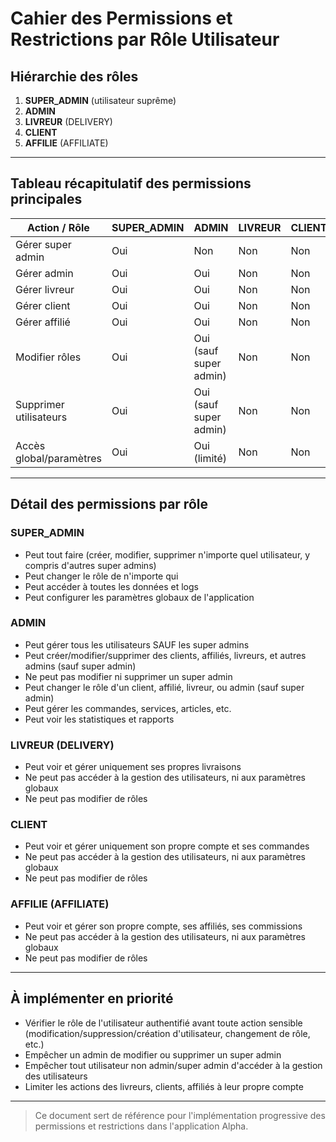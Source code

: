 # Cahier des Permissions et Restrictions par Rôle Utilisateur

## Hiérarchie des rôles
1. **SUPER_ADMIN** (utilisateur suprême)
2. **ADMIN**
3. **LIVREUR** (DELIVERY)
4. **CLIENT**
5. **AFFILIE** (AFFILIATE)

---

## Tableau récapitulatif des permissions principales

| Action / Rôle         | SUPER_ADMIN | ADMIN      | LIVREUR   | CLIENT    | AFFILIE   |
|-----------------------|-------------|------------|-----------|-----------|-----------|
| Gérer super admin     | Oui         | Non        | Non       | Non       | Non       |
| Gérer admin           | Oui         | Oui        | Non       | Non       | Non       |
| Gérer livreur         | Oui         | Oui        | Non       | Non       | Non       |
| Gérer client          | Oui         | Oui        | Non       | Non       | Non       |
| Gérer affilié         | Oui         | Oui        | Non       | Non       | Non       |
| Modifier rôles        | Oui         | Oui (sauf super admin) | Non | Non | Non |
| Supprimer utilisateurs| Oui         | Oui (sauf super admin) | Non | Non | Non |
| Accès global/paramètres| Oui        | Oui (limité) | Non      | Non       | Non       |

---

## Détail des permissions par rôle

### SUPER_ADMIN
- Peut tout faire (créer, modifier, supprimer n'importe quel utilisateur, y compris d'autres super admins)
- Peut changer le rôle de n'importe qui
- Peut accéder à toutes les données et logs
- Peut configurer les paramètres globaux de l'application

### ADMIN
- Peut gérer tous les utilisateurs SAUF les super admins
- Peut créer/modifier/supprimer des clients, affiliés, livreurs, et autres admins (sauf super admin)
- Ne peut pas modifier ni supprimer un super admin
- Peut changer le rôle d'un client, affilié, livreur, ou admin (sauf super admin)
- Peut gérer les commandes, services, articles, etc.
- Peut voir les statistiques et rapports

### LIVREUR (DELIVERY)
- Peut voir et gérer uniquement ses propres livraisons
- Ne peut pas accéder à la gestion des utilisateurs, ni aux paramètres globaux
- Ne peut pas modifier de rôles

### CLIENT
- Peut voir et gérer uniquement son propre compte et ses commandes
- Ne peut pas accéder à la gestion des utilisateurs, ni aux paramètres globaux
- Ne peut pas modifier de rôles

### AFFILIE (AFFILIATE)
- Peut voir et gérer son propre compte, ses affiliés, ses commissions
- Ne peut pas accéder à la gestion des utilisateurs, ni aux paramètres globaux
- Ne peut pas modifier de rôles

---

## À implémenter en priorité
- Vérifier le rôle de l'utilisateur authentifié avant toute action sensible (modification/suppression/création d'utilisateur, changement de rôle, etc.)
- Empêcher un admin de modifier ou supprimer un super admin
- Empêcher tout utilisateur non admin/super admin d'accéder à la gestion des utilisateurs
- Limiter les actions des livreurs, clients, affiliés à leur propre compte

---

> Ce document sert de référence pour l'implémentation progressive des permissions et restrictions dans l'application Alpha.
